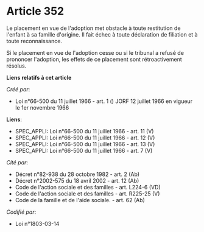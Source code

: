 # Article 352

Le placement en vue de l'adoption met obstacle à toute restitution de l'enfant à sa famille d'origine. Il fait échec à toute
déclaration de filiation et à toute reconnaissance.

Si le placement en vue de l'adoption cesse ou si le tribunal a refusé de prononcer l'adoption, les effets de ce placement
sont rétroactivement résolus.

**Liens relatifs à cet article**

_Créé par_:

  - Loi n°66-500 du 11 juillet 1966 - art. 1 () JORF 12 juillet 1966 en vigueur le 1er novembre 1966

**Liens**:

  - SPEC_APPLI: Loi n°66-500 du 11 juillet 1966 - art. 11 (V)
  - SPEC_APPLI: Loi n°66-500 du 11 juillet 1966 - art. 12 (V)
  - SPEC_APPLI: Loi n°66-500 du 11 juillet 1966 - art. 13 (V)
  - SPEC_APPLI: Loi n°66-500 du 11 juillet 1966 - art. 7 (V)

_Cité par_:

  - Décret n°82-938 du 28 octobre 1982 - art. 2 (Ab)
  - Décret n°2002-575 du 18 avril 2002 - art. 12 (Ab)
  - Code de l'action sociale et des familles - art. L224-6 (VD)
  - Code de l'action sociale et des familles - art. R225-25 (V)
  - Code de la famille et de l'aide sociale. - art. 62 (Ab)

_Codifié par_:

  - Loi n°1803-03-14
